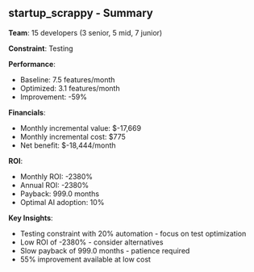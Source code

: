 
## startup_scrappy - Summary

**Team**: 15 developers (3 senior, 5 mid, 7 junior)

**Constraint**: Testing

**Performance**:
- Baseline: 7.5 features/month
- Optimized: 3.1 features/month  
- Improvement: -59%

**Financials**:
- Monthly incremental value: $-17,669
- Monthly incremental cost: $775
- Net benefit: $-18,444/month

**ROI**:
- Monthly ROI: -2380%
- Annual ROI: -2380%
- Payback: 999.0 months
- Optimal AI adoption: 10%

**Key Insights**:
- Testing constraint with 20% automation - focus on test optimization
- Low ROI of -2380% - consider alternatives
- Slow payback of 999.0 months - patience required
- 55% improvement available at low cost
